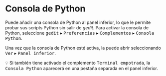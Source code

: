 <!--
translation of gedit.help.master.po to Español
translation of gedit manual to Spanish

Francisco Javier F. Serrador <serrador@cvs.gnome.org>, 2006.
María Majadas <maria.majadas@hispalinux.es>, 2005.
Jorge González <jorgegonz@svn.gnome.org>, 2006, 2007, 2009, 2010, 2011.


Daniel Mustieles <daniel.mustieles@gmail.com>, 2011-2020.

Translator credits:
Daniel Mustieles <daniel.mustieles@gmail.com>, 2011-2020
Jorge González <jorgegonz@svn.gnome.org>, 2006-2011
María Majadas <maria.majadas@hispalinux.es>, 2005b
-->

# Consola de Python

Puede añadir una consola de Python al panel inferior, lo que le permite probar sus scripts Python sin salir de _gedit_. Para activar la consola de Python, seleccione <kbd><samp>gedit</samp></kbd> ▸ <kbd><samp>Preferencias</samp></kbd> ▸ <kbd><samp>Complementos</samp></kbd> ▸ <kbd><samp>Consola Python</samp></kbd>.

Una vez que la consola de Python esté activa, la puede abrir seleccionando <kbd><samp>Ver</samp></kbd> ▸ <kbd><samp>Panel inferior</samp></kbd>.

:bulb: Si también tiene activado el complemento <kbd><samp>Terminal empotrada</samp></kbd>, la <kbd><samp>Consola Python</samp></kbd> aparecerá en una pestaña separada en el panel inferior.

